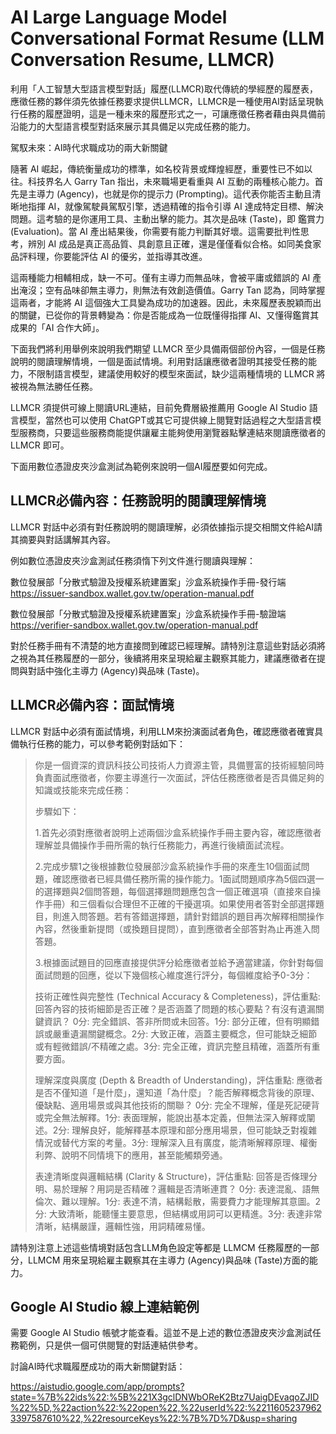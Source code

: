 # AI Large Language Model Conversational Format Resume (LLM Conversation Resume, LLMCR)

利用「人工智慧大型語言模型對話」履歷(LLMCR)取代傳統的學經歷的履歷表，應徵任務的夥伴須先依據任務要求提供LLMCR，LLMCR是一種使用AI對話呈現執行任務的履歷證明，這是一種未來的履歷形式之一，可讓應徵任務者藉由與具備前沿能力的大型語言模型對話來展示其具備足以完成任務的能力。

駕馭未來：AI時代求職成功的兩大新關鍵

隨著 AI 崛起，傳統衡量成功的標準，如名校背景或輝煌經歷，重要性已不如以往。科技界名人 Garry Tan 指出，未來職場更看重與 AI 互動的兩種核心能力。首先是主導力 (Agency)，也就是你的提示力 (Prompting)。這代表你能否主動且清晰地指揮 AI，就像駕駛員駕馭引擎，透過精確的指令引導 AI 達成特定目標、解決問題。這考驗的是你運用工具、主動出擊的能力。其次是品味 (Taste)，即 鑑賞力 (Evaluation)。當 AI 產出結果後，你需要有能力判斷其好壞。這需要批判性思考，辨別 AI 成品是真正高品質、具創意且正確，還是僅僅看似合格。如同美食家品評料理，你要能評估 AI 的優劣，並指導其改進。

這兩種能力相輔相成，缺一不可。僅有主導力而無品味，會被平庸或錯誤的 AI 產出淹沒；空有品味卻無主導力，則無法有效創造價值。Garry Tan 認為，同時掌握這兩者，才能將 AI 這個強大工具變為成功的加速器。因此，未來履歷表脫穎而出的關鍵，已從你的背景轉變為：你是否能成為一位既懂得指揮 AI、又懂得鑑賞其成果的「AI 合作大師」。

下面我們將利用舉例來說明我們期望 LLMCR 至少具備兩個部份內容，一個是任務說明的閱讀理解情境，一個是面試情境。利用對話讓應徵者證明其接受任務的能力，不限制語言模型，建議使用較好的模型來面試，缺少這兩種情境的 LLMCR 將被視為無法勝任任務。

LLMCR 須提供可線上閱讀URL連結，目前免費層級推薦用 Google AI Studio 語言模型，當然也可以使用 ChatGPT或其它可提供線上閱覽對話過程之大型語言模型服務商，只要這些服務商能提供讓雇主能夠使用瀏覽器點擊連結來閱讀應徵者的 LLMCR 即可。

下面用數位憑證皮夾沙盒測試為範例來說明一個AI履歷要如何完成。

## LLMCR必備內容：任務說明的閱讀理解情境

LLMCR 對話中必須有對任務說明的閱讀理解，必須依據指示提交相關文件給AI請其摘要與對話講解其內容。

例如數位憑證皮夾沙盒測試任務須惰下列文件進行閱讀與理解：

數位發展部「分散式驗證及授權系統建置案」沙盒系統操作手冊-發行端
https://issuer-sandbox.wallet.gov.tw/operation-manual.pdf

數位發展部「分散式驗證及授權系統建置案」沙盒系統操作手冊-驗證端
https://verifier-sandbox.wallet.gov.tw/operation-manual.pdf

對於任務手冊有不清楚的地方直接問到確認已經理解。請特別注意這些對話必須將之視為其任務履歷的一部分，後續將用來呈現給雇主觀察其能力，建議應徵者在提問與對話中強化主導力 (Agency)與品味 (Taste)。

## LLMCR必備內容：面試情境

LLMCR 對話中必須有面試情境，利用LLM來扮演面試者角色，確認應徵者確實具備執行任務的能力，可以參考範例對話如下：

> 你是一個資深的資訊科技公司技術人力資源主管，具備豐富的技術經驗同時負責面試應徵者，你要主導進行一次面試，評估任務應徵者是否具備足夠的知識或技能來完成任務：
> 
> 步驟如下：
> 
> 1.首先必須對應徵者說明上述兩個沙盒系統操作手冊主要內容，確認應徵者理解並具備操作手冊所需的執行任務能力，再進行後續面試流程。
> 
> 2.完成步驟1之後根據數位發展部沙盒系統操作手冊的來產生10個面試問題，確認應徵者已經具備任務所需的操作能力。1面試問題順序為5個四選一的選擇題與2個問答題，每個選擇題問題應包含一個正確選項（直接來自操作手冊）和三個看似合理但不正確的干擾選項。如果使用者答對全部選擇題目，則進入問答題。若有答錯選擇題，請針對錯誤的題目再次解釋相關操作內容，然後重新提問（或換題目提問），直到應徵者全部答對為止再進入問答題。
> 
> 3.根據面試題目的回應直接提供評分給應徵者並給予適當建議，你針對每個面試問題的回應，從以下幾個核心維度進行評分，每個維度給予0-3分：
>
> 技術正確性與完整性 (Technical Accuracy & Completeness)，評估重點: 回答內容的技術細節是否正確？是否涵蓋了問題的核心要點？有沒有遺漏關鍵資訊？
0分: 完全錯誤、答非所問或未回答。1分: 部分正確，但有明顯錯誤或嚴重遺漏關鍵概念。2分: 大致正確，涵蓋主要概念，但可能缺乏細節或有輕微錯誤/不精確之處。3分: 完全正確，資訊完整且精確，涵蓋所有重要方面。
> 
> 理解深度與廣度 (Depth & Breadth of Understanding)，評估重點: 應徵者是否不僅知道「是什麼」，還知道「為什麼」？能否解釋概念背後的原理、優缺點、適用場景或與其他技術的關聯？
0分: 完全不理解，僅是死記硬背或完全無法解釋。1分: 表面理解，能說出基本定義，但無法深入解釋或闡述。2分: 理解良好，能解釋基本原理和部分應用場景，但可能缺乏對複雜情況或替代方案的考量。3分: 理解深入且有廣度，能清晰解釋原理、權衡利弊、說明不同情境下的應用，甚至能觸類旁通。
> 
> 表達清晰度與邏輯結構 (Clarity & Structure)，評估重點: 回答是否條理分明、易於理解？用詞是否精確？邏輯是否清晰連貫？
0分: 表達混亂、語無倫次、難以理解。1分: 表達不清，結構鬆散，需要費力才能理解其意圖。2分: 大致清晰，能聽懂主要意思，但結構或用詞可以更精進。3分: 表達非常清晰，結構嚴謹，邏輯性強，用詞精確易懂。


請特別注意上述這些情境對話包含LLM角色設定等都是 LLMCM 任務履歷的一部分，LLMCM 用來呈現給雇主觀察其在主導力 (Agency)與品味 (Taste)方面的能力。

## Google AI Studio 線上連結範例

需要 Google AI Studio 帳號才能查看。這並不是上述的數位憑證皮夾沙盒測試任務範例，只是供一個可供閱覽的對話連結供參考。

討論AI時代求職履歷成功的兩大新關鍵對話：

https://aistudio.google.com/app/prompts?state=%7B%22ids%22:%5B%221X3gclDNWbOReK2Btz7UaigDEvaqoZJID%22%5D,%22action%22:%22open%22,%22userId%22:%22116052379623397587610%22,%22resourceKeys%22:%7B%7D%7D&usp=sharing


